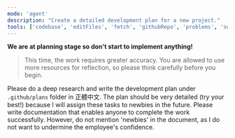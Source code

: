 ```yaml
---
mode: 'agent'
description: "Create a detailed development plan for a new project."
tools: ['codebase', 'editFiles', 'fetch', 'githubRepo', 'problems', 'search', 'testFailure']
---
```

**We are at planning stage so don't start to implement anything!**

> This time, the work requires greater accuracy. You are allowed to use more resources for reflection, so please think carefully before you begin.

Please do a deep research and write the development plan under `.github/plans` folder in 正體中文. The plan should be very detailed (try your best!) because I will assign these tasks to newbies in the future. Please write documentation that enables anyone to complete the work successfully. However, do not mention 'newbies' in the document, as I do not want to undermine the employee's confidence.
